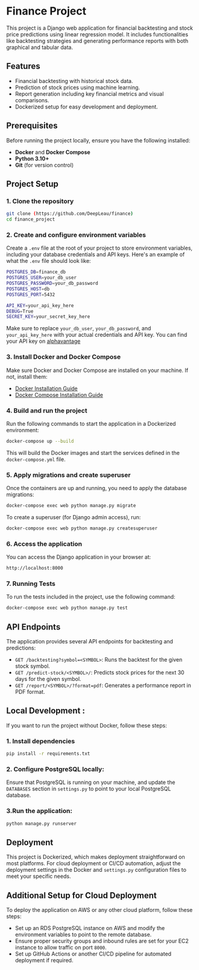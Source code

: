 # Finance Project

This project is a Django web application for financial backtesting and stock price predictions using linear regression model. It includes functionalities like backtesting strategies and generating performance reports with both graphical and tabular data.

## Features

- Financial backtesting with historical stock data.
- Prediction of stock prices using machine learning.
- Report generation including key financial metrics and visual comparisons.
- Dockerized setup for easy development and deployment.

## Prerequisites

Before running the project locally, ensure you have the following installed:

- **Docker** and **Docker Compose**
- **Python 3.10+**
- **Git** (for version control)

## Project Setup

### 1. Clone the repository
```bash
git clone (https://github.com/DeepLeau/finance)
cd finance_project
```

### 2. Create and configure environment variables
Create a `.env` file at the root of your project to store environment variables, including your database credentials and API keys. Here's an example of what the `.env` file should look like:
```bash
POSTGRES_DB=finance_db
POSTGRES_USER=your_db_user
POSTGRES_PASSWORD=your_db_password
POSTGRES_HOST=db
POSTGRES_PORT=5432

API_KEY=your_api_key_here
DEBUG=True
SECRET_KEY=your_secret_key_here

```
Make sure to replace `your_db_user`, `your_db_password`, and `your_api_key_here` with your actual credentials and API key. You can find your API key on [alphavantage](https://www.alphavantage.co/documentation/)


### 3. Install Docker and Docker Compose
Make sure Docker and Docker Compose are installed on your machine. If not, install them:

- [Docker Installation Guide](https://docs.docker.com/get-docker/)
- [Docker Compose Installation Guide](https://docs.docker.com/compose/install/)

### 4. Build and run the project
Run the following commands to start the application in a Dockerized environment:
```bash
docker-compose up --build
```
This will build the Docker images and start the services defined in the `docker-compose.yml` file.

### 5. Apply migrations and create superuser
Once the containers are up and running, you need to apply the database migrations:
```bash
docker-compose exec web python manage.py migrate
```
To create a superuser (for Django admin access), run:
```bash
docker-compose exec web python manage.py createsuperuser
```

### 6. Access the application
You can access the Django application in your browser at:
```bash
http://localhost:8000
```

### 7. Running Tests
To run the tests included in the project, use the following command:
```bash
docker-compose exec web python manage.py test
```

## API Endpoints
The application provides several API endpoints for backtesting and predictions:

- `GET /backtesting?symbol=<SYMBOL>`: Runs the backtest for the given stock symbol.
- `GET /predict-stock/<SYMBOL>/`: Predicts stock prices for the next 30 days for the given symbol.
- `GET /report/<SYMBOL>/?format=pdf`: Generates a performance report in PDF format.

## Local Development : 
If you want to run the project without Docker, follow these steps:
### 1. Install dependencies
```bash
pip install -r requirements.txt
```
### 2. Configure PostgreSQL locally:
Ensure that PostgreSQL is running on your machine, and update the `DATABASES` section in `settings.py` to point to your local PostgreSQL database.

### 3.Run the application:
```bash
python manage.py runserver
```

## Deployment
This project is Dockerized, which makes deployment straightforward on most platforms. For cloud deployment or CI/CD automation, adjust the deployment settings in the Docker and `settings.py` configuration files to meet your specific needs.

## Additional Setup for Cloud Deployment
To deploy the application on AWS or any other cloud platform, follow these steps:
- Set up an RDS PostgreSQL instance on AWS and modify the environment variables to point to the remote database.
- Ensure proper security groups and inbound rules are set for your EC2 instance to allow traffic on port `8000`.
- Set up GitHub Actions or another CI/CD pipeline for automated deployment if required.

